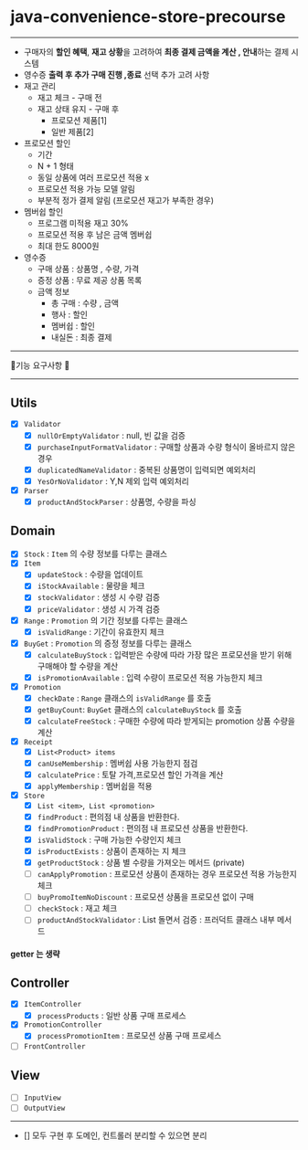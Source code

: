 # java-convenience-store-precourse
- - -
- 구매자의 **할인 혜택**, **재고 상황**을 고려하여 **최종 결제 금액을 계산 , 안내**하는 결제 시스템
- 영수증 **출력 후 추가 구매 진행 ,종료** 선택
추가 고려 사항
- 재고 관리
  - 재고 체크 - 구매 전
  - 재고 상태 유지 - 구매 후 
    - 프로모션 제품[1]
    - 일반 제품[2]
- 프로모션 할인
  - 기간
  - N + 1 형태
  - 동일 상품에 여러 프로모션 적용 x
  - 프로모션 적용 가능 모델 알림 
  - 부분적 정가 결제 알림 (프로모션 재고가 부족한 경우)
- 멤버쉽 할인
  - 프로그램 미적용 재고 30% 
  - 프로모션 적용 후 남은 금액 멤버쉽
  - 최대 한도 8000원
- 영수증
  - 구매 상품 : 상품명 , 수량, 가격
  - 증정 상품 : 무료 제공 상품 목록
  - 금액 정보 
    - 총 구매 : 수량 , 금액
    - 행사 : 할인
    - 멤버쉽 : 할인
    - 내실돈 : 최종 결제
- - - 
👷기능 요구사항 👷
- - -
## Utils
- [x] `Validator`
  - [x] `nullOrEmptyValidator` : null, 빈 값을 검증
  - [x] `purchaseInputFormatValidator` : 구매할 상품과 수량 형식이 올바르지 않은 경우
  - [x] `duplicatedNameValidator` : 중복된 상품명이 입력되면 예외처리 
  - [X] `YesOrNoValidator` : Y,N 제외 입력 예외처리
- [x] `Parser`
  - [x] `productAndStockParser` : 상품명, 수량을 파싱
## Domain
- [x] `Stock` : `Item` 의 수량 정보를 다루는 클래스
- [x] `Item` 
  - [x] `updateStock` : 수량을 업데이트
  - [x] `iStockAvailable` : 물량을 체크
  - [x] `stockValidator` : 생성 시 수량 검증
  - [x] `priceValidator` : 생성 시 가격 검증
- [x] `Range` : `Promotion` 의 기간 정보를 다루는 클래스 
  - [x] `isValidRange` : 기간이 유효한지 체크
- [x] `BuyGet` : `Promotion` 의 증정 정보를 다루는 클래스
  - [x] `calculateBuyStock` : 입력받은 수량에 따라 가장 많은 프로모션을 받기 위해 구매해야 할 수량을 계산
  - [x] `isPromotionAvailable` : 입력 수량이 프로모션 적용 가능한지 체크
- [x] `Promotion`
  - [x] `checkDate` : `Range` 클래스의 `isValidRange` 를 호출 
  - [x] `getBuyCount`: `BuyGet` 클래스의 `calculateBuyStock` 를 호출 
  - [x] `calculateFreeStock` : 구매한 수량에 따라 받게되는 promotion 상품 수량을 계산
- [x] `Receipt` 
  - [x] `List<Product> items`
  - [x] `canUseMembership` : 멤버쉽 사용 가능한지 점검
  - [x] `calculatePrice` : 토탈 가격,프로모션 할인 가격을 계산
  - [x] `applyMembership` : 멤버쉽을 적용
- [x] `Store`
  - [x] `List <item>`,` List <promotion>`
  - [x] `findProduct` : 편의점 내 상품을 반환한다.
  - [x] `findPromotionProduct` : 편의점 내 프로모션 상품을 반환한다.
  - [x] `isValidStock` : 구매 가능한 수량인지 체크
  - [x] `isProductExists` : 상품이 존재하는 지 체크 
  - [x] `getProductStock` : 상품 별 수량을 가져오는 메서드 (private)
  - [ ] `canApplyPromotion` : 프로모션 상품이 존재하는 경우 프로모션 적용 가능한지 체크
  - [ ] `buyPromoItemNoDiscount` : 프로모션 상품을 프로모션 없이 구매
  - [ ] `checkStock` : 재고 체크
  - [ ] `productAndStockValidator` : List<Product> 돌면서 검증 : 프러덕트 클래스 내부 메서드
#### getter 는 생략
## Controller
- [x] `ItemController`
  - [x] `processProducts` : 일반 상품 구매 프로세스
- [x] `PromotionController`
  - [x] `processPromotionItem` : 프로모션 상품 구매 프로세스
- [ ] `FrontController`
## View
- [ ] `InputView`
- [ ] `OutputView`
- - -

- [] 모두 구현 후 도메인, 컨트롤러 분리할 수 있으면 분리